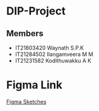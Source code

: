 # DIP-Project

## Members
- IT21803420 Waynath S.P.K
- IT21284502 Ilangamveera M M
- IT21231582 Kodithuwakku A K

# Figma Link
[Figma Sketches](https://www.figma.com/design/nWwZYm82RnNRin1Bv4ujT4/Untitled?node-id=0-1&t=r4Um195E2CGioQc3-1)
